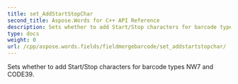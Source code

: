 ```yaml
---
title: set_AddStartStopChar
second_title: Aspose.Words for C++ API Reference
description: Sets whether to add Start/Stop characters for barcode types NW7 and CODE39. 
type: docs
weight: 0
url: /cpp/aspose.words.fields/fieldmergebarcode/set_addstartstopchar/
---
```


Sets whether to add Start/Stop characters for barcode types NW7 and CODE39. 

